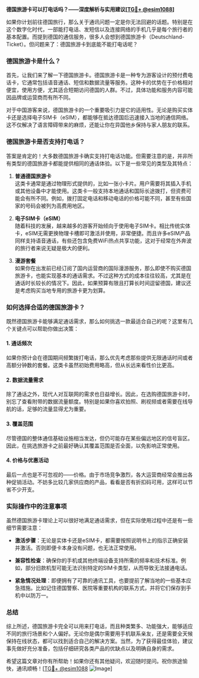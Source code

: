 **德国旅游卡可以打电话吗？——深度解析与实用建议[[TG💪+ @esim1088](https://t.me/s/esim1088)]**

如果你计划前往德国旅行，那么关于通讯问题一定是你无法回避的话题。特别是在这个数字化时代，一部能打电话、发短信以及连接网络的手机几乎是每个旅行者的基本配置。而提到德国的通信服务，很多人会想到德国旅游卡（Deutschland-Ticket）。但问题来了：德国旅游卡到底能不能打电话呢？

### 德国旅游卡是什么？

首先，让我们来了解一下德国旅游卡。德国旅游卡是一种专为游客设计的预付费电话卡，它通常包括语音通话、短信和数据流量等服务。这种卡的优势在于价格相对便宜，使用方便，尤其适合短期访问德国的人群。不过，具体功能和服务内容可能因品牌或运营商而有所不同。

对于中国游客来说，德国旅游卡的一个重要吸引力是它的适用性。无论是购买实体卡还是选择电子SIM卡（eSIM），都能够在抵达德国后迅速接入当地的通信网络。这不仅解决了语言障碍带来的麻烦，还能让你在异国他乡保持与家人朋友的联系。

### 德国旅游卡是否支持打电话？

答案是肯定的！大多数德国旅游卡确实支持打电话功能。但需要注意的是，并非所有类型的德国旅游卡都能提供相同的通话体验。以下是一些常见的类型及其特点：

1. **普通德国旅游卡**  
   这类卡通常是通过物理形式提供的，比如一张小卡片。用户需要将其插入手机或其他设备中才能使用。这类卡一般支持本地通话和国际长途拨打，但资费可能会有所不同。例如，拨打固定电话和移动电话的价格可能不同，甚至有些国家的号码会被列为高费用地区。

2. **电子SIM卡（eSIM）**  
   随着科技的发展，越来越多的游客开始倾向于使用电子SIM卡。相比传统实体卡，eSIM无需更换物理卡槽即可激活并使用，非常便捷。而且许多eSIM产品同样支持语音通话，有些还包含免费WiFi热点共享功能，这对于经常在外奔波的旅行者来说无疑是极大的便利。

3. **漫游套餐**  
   如果你在出发前已经订阅了国内运营商的国际漫游服务，那么即使不购买德国旅游卡，也能实现基本的通话需求。不过这种方式的成本往往较高，尤其是在通话时长较长的情况下。因此，如果预算有限且打算长时间逗留德国，建议还是考虑购买当地专用的旅游卡更为划算。

### 如何选择合适的德国旅游卡？

既然德国旅游卡能够满足通话需求，那么如何挑选一款最适合自己的呢？这里有几个关键点可以帮助你做出决策：

#### 1. 通话频次
如果你预计会在德国期间频繁拨打电话，那么优先考虑那些提供无限通话时间或者高额分钟数的套餐。这类卡虽然初始费用略高，但从长远来看性价比更高。

#### 2. 数据流量需求
除了通话之外，现代人对互联网的需求也日益增长。因此，在选购德国旅游卡时，别忘了查看附带的数据流量额度。特别是如果你喜欢拍照、刷视频或者需要在线导航的话，足够的流量显得尤为重要。

#### 3. 覆盖范围
尽管德国的整体通信基础设施相当发达，但仍可能存在某些偏远地区的信号盲区。因此，在挑选旅游卡之前最好确认其覆盖范围是否全面，以免影响正常使用。

#### 4. 价格与优惠活动
最后一点也是不可忽视的——价格。由于市场竞争激烈，各大运营商经常会推出各种促销活动。不妨多比较几家供应商的产品，看看是否有折扣码可用，这样可以节省不少开支。

### 实际操作中的注意事项

虽然德国旅游卡理论上可以很好地满足通话需求，但在实际使用过程中还是有一些细节需要注意：

- **激活步骤**：无论是实体卡还是eSIM卡，都需要按照说明书上的指示正确安装并激活。否则即便卡本身没有问题，也无法正常使用。
  
- **兼容性检查**：确保你的手机或其他终端设备支持所需的频率和技术标准。例如，部分旧款机型可能无法识别特定的SIM卡类型，从而导致无法接通电话。

- **紧急情况处理**：即便拥有了可靠的通讯工具，也要提前了解当地的一些基本应急措施。比如记住德国警察、医院等重要机构的联系方式，并将它们保存到手机中以防万一。

### 总结

综上所述，德国旅游卡完全可以用来打电话，而且种类繁多、功能强大，能够适应不同的旅行场景和个人偏好。无论你是偶尔需要用手机联系亲友，还是需要全天候保持在线状态，都可以找到适合自己的解决方案。当然，为了获得最佳体验，建议事先做好充分准备，包括仔细研究各类产品的优缺点以及明确自身的需求。

希望这篇文章对你有所帮助！如果你还有其他疑问，欢迎随时提问。祝你旅途愉快，通讯顺畅！[[TG💪+ @esim1088](https://t.me/s/esim1088) ![Image](https://i.postimg.cc/4NQfJmqS/Snipaste-2025-05-13-00-14-12.png)]
